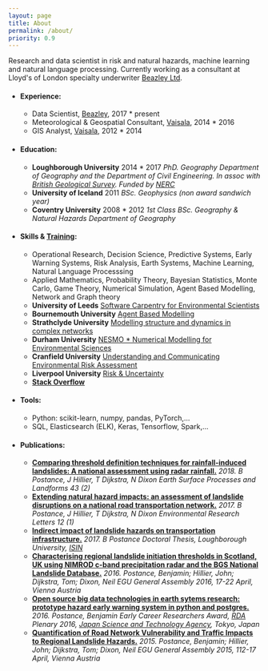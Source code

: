 ```yaml
---
layout: page
title: About
permalink: /about/
priority: 0.9
---
```

Research and data scientist in risk and natural hazards, machine learning and natural language processing. 
Currently working as a consultant at Lloyd's of London specialty underwriter [Beazley Ltd](https://www.beazley.com/london_market.html).

- #### Experience:
   * Data Scientist, [Beazley](https://www.beazley.com/london_market.html), 2017   * present
   * Meteorological & Geospatial Consultant, [Vaisala](https://www.vaisala.com/en), 2014   * 2016
   * GIS Analyst, [Vaisala](https://www.vaisala.com/en), 2012   * 2014

- #### Education:
   * **Loughborough University** 2014   * 2017
	*PhD. Geography
	Department of Geography and the Department of Civil Engineering.
	In assoc with [British Geological Survey](https://www.bgs.ac.uk/).
	Funded by [NERC](https://nerc.ukri.org/)*
   * **University of Iceland** 2011
	*BSc. Geophysics (non award sandwich year)*
   * **Coventry University** 2008   * 2012
	*1st Class BSc. Geography & Natural Hazards
	Department of Geography*

- #### Skills & [Training](https://github.com/bpostance/training.doctoral_training):
   * Operational Research, Decision Science, Predictive Systems, Early Warning Systems, Risk Analysis, Earth Systems, Machine Learning, Natural Language Processsing
   * Applied Mathematics, Probability Theory, Bayesian Statistics, Monte Carlo, Game Theory, Numerical Simulation, Agent Based Modelling, Network and Graph theory
   * **University of Leeds** [Software Carpentry for Environmental Scientists](https://andreww.github.io/2016-01-18-leeds/)
   * **Bournemouth University** [Agent Based Modelling](http://gotw.nerc.ac.uk/list_full.asp?pcode=NE%2FN000595%2F1&cookieConsent=A)
   * **Strathclyde University** [Modelling structure and dynamics in complex networks](http://www.estradalab.org/wp-content/uploads/2015/10/BookChapter_11.pdf)
   * **Durham University** [NESMO   * Numerical Modelling for Environmental Sciences](http://community.dur.ac.uk/nerc.modelling/)
   * **Cranfield University** [Understanding and Communicating Environmental Risk Assessment](https://www.cranfield.ac.uk/courses/short/environment/understanding-and-communicating-environmental-risk-assessment)
   * **Liverpool University** [Risk & Uncertainty]()
   * [**Stack Overflow**](https://stackexchange.com/users/5244883/benp?tab=accounts)
  

- #### Tools:
   * Python: scikit-learn, numpy, pandas, PyTorch,...
   * SQL, Elasticsearch (ELK), Keras, Tensorflow, Spark,...
  
- #### Publications:
   * [**Comparing threshold definition techniques for rainfall‐induced landslides: A national assessment using radar rainfall.**](https://onlinelibrary.wiley.com/doi/pdf/10.1002/esp.4202)
	*2018. B Postance, J Hillier, T Dijkstra, N Dixon
	Earth Surface Processes and Landforms 43 (2)*
   * [**Extending natural hazard impacts: an assessment of landslide disruptions on a national road transportation network.**](https://iopscience.iop.org/article/10.1088/1748-9326/aa5555/meta)
	*2017. B Postance, J Hillier, T Dijkstra, N Dixon
	Environmental Research Letters 12 (1)*
   * [**Indirect impact of landslide hazards on transportation infrastructure.**](https://ethos.bl.uk/OrderDetails.do?uin=uk.bl.ethos.747889)
	*2017. B Postance
	Doctoral Thesis, Loughborough University, [ISIN](http://www.isni.org/isni/0000000472327336)*
   * [**Characterising regional landslide initiation thresholds in Scotland, UK using NIMROD c-band precipitation radar and the BGS National Landslide Database.**](http://adsabs.harvard.edu/abs/2016EGUGA..18.4480P)
	*2016. Postance, Benjamin; Hillier, John; Dijkstra, Tom; Dixon, Neil
	EGU General Assembly 2016, 17-22 April, Vienna Austria*
   * [**Open source big data technologies in earth sytems research: prototype hazard early warning system in python and postgres.**](https://rd-alliance.org/early-career-european-researchers-scientists-working-data-march-2016.html)
	*2016. Postance, Benjamin
	Early Career Researchers Award, [RDA](https://rd-alliance.org/plenaries/rda-seventh-plenary-meeting-tokyo-japan) Plenary 2016, [Japan Science and Technology Agency](http://www.jst.go.jp/EN/), Tokyo, Japan*
   * [**Quantification of Road Network Vulnerability and Traffic Impacts to Regional Landslide Hazards.**](http://adsabs.harvard.edu/abs/2015EGUGA..17.3677P)
	*2015. Postance, Benjamin; Hillier, John; Dijkstra, Tom; Dixon, Neil
	EGU General Assembly 2015, 112-17 April, Vienna Austria*
